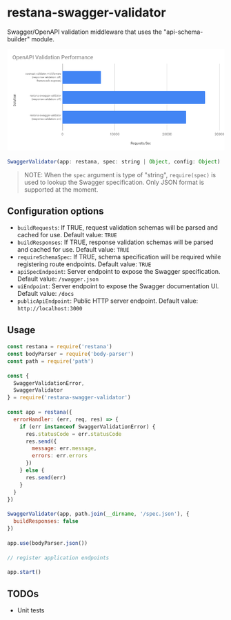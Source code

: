# restana-swagger-validator
Swagger/OpenAPI validation middleware that uses the "api-schema-builder" module.

![Performance Benchmarks](performance-benchmark.png)

```js
SwaggerValidator(app: restana, spec: string | Object, config: Object)
```
> NOTE: When the `spec` argument is type of "string", `require(spec)` is used to lookup the Swagger specification. Only JSON format is supported at the moment.

## Configuration options
- `buildRequests`: If TRUE, request validation schemas will be parsed and cached for use. Default value: `TRUE`
- `buildResponses`: If TRUE, response validation schemas will be parsed and cached for use. Default value: `TRUE`
- `requireSchemaSpec`: If TRUE, schema specification will be required while registering route endpoints. Default value: `TRUE`
- `apiSpecEndpoint`: Server endpoint to expose the Swagger specification. Default value: `/swagger.json`
- `uiEndpoint`: Server endpoint to expose the Swagger documentation UI. Default value: `/docs`
- `publicApiEndpoint`: Public HTTP server endpoint. Default value: `http://localhost:3000`

## Usage
```js
const restana = require('restana')
const bodyParser = require('body-parser')
const path = require('path')

const {
  SwaggerValidationError,
  SwaggerValidator
} = require('restana-swagger-validator')

const app = restana({
  errorHandler: (err, req, res) => {
    if (err instanceof SwaggerValidationError) {
      res.statusCode = err.statusCode
      res.send({
        message: err.message,
        errors: err.errors
      })
    } else {
      res.send(err)
    }
  }
})

SwaggerValidator(app, path.join(__dirname, '/spec.json'), {
  buildResponses: false
})

app.use(bodyParser.json())

// register application endpoints

app.start()

```

## TODOs
- Unit tests

